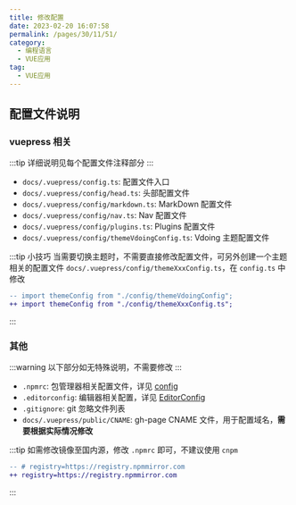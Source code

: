 ```yaml
---
title: 修改配置
date: 2023-02-20 16:07:58
permalink: /pages/30/11/51/
category: 
  - 编程语言
  - VUE应用
tag: 
  - VUE应用
---
```


<!-- more -->

## 配置文件说明

### vuepress 相关

:::tip
详细说明见每个配置文件注释部分
:::

- `docs/.vuepress/config.ts`: 配置文件入口
- `docs/.vuepress/config/head.ts`: 头部配置文件
- `docs/.vuepress/config/markdown.ts`: MarkDown 配置文件
- `docs/.vuepress/config/nav.ts`: Nav 配置文件
- `docs/.vuepress/config/plugins.ts`: Plugins 配置文件
- `docs/.vuepress/config/themeVdoingConfig.ts`: Vdoing 主题配置文件

:::tip 小技巧
当需要切换主题时，不需要直接修改配置文件，可另外创建一个主题相关的配置文件 `docs/.vuepress/config/themeXxxConfig.ts`，在 `config.ts` 中修改

```diff
-- import themeConfig from "./config/themeVdoingConfig";
++ import themeConfig from "./config/themeXxxConfig.ts";
```

:::

### 其他

:::warning
以下部分如无特殊说明，不需要修改
:::

- `.npmrc`: 包管理器相关配置文件，详见 [config](https://docs.npmjs.com/cli/v8/using-npm/config)
- `.editorconfig`: 编辑器相关配置，详见 [EditorConfig](https://editorconfig.org/)
- `.gitignore`: git 忽略文件列表
- `docs/.vuepress/public/CNAME`: gh-page CNAME 文件，用于配置域名，**需要根据实际情况修改**

:::tip
如需修改镜像至国内源，修改 `.npmrc` 即可，不建议使用 `cnpm`

```diff
-- # registry=https://registry.npmmirror.com
++ registry=https://registry.npmmirror.com
```

:::
